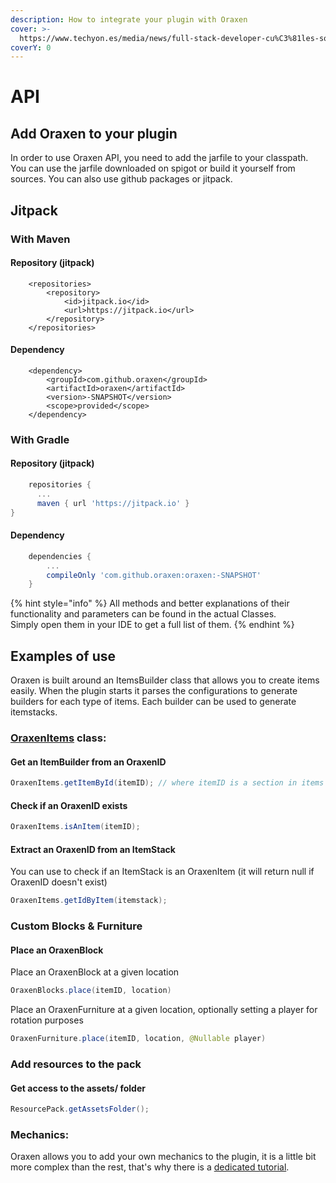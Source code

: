 ```yaml
---
description: How to integrate your plugin with Oraxen
cover: >-
  https://www.techyon.es/media/news/full-stack-developer-cu%C3%81les-son-las-principales-competencias_1637600851_21.jpg
coverY: 0
---
```


# API

## Add Oraxen to your plugin

In order to use Oraxen API, you need to add the jarfile to your classpath. You can use the jarfile downloaded on spigot or build it yourself from sources. You can also use github packages or jitpack.

## Jitpack

### With Maven

#### Repository (jitpack)

```markup
	<repositories>
		<repository>
		    <id>jitpack.io</id>
		    <url>https://jitpack.io</url>
		</repository>
	</repositories>
```

#### Dependency

```markup
	<dependency>
	    <groupId>com.github.oraxen</groupId>
	    <artifactId>oraxen</artifactId>
	    <version>-SNAPSHOT</version>
	    <scope>provided</scope>
	</dependency>
```

### With Gradle

#### Repository (jitpack)

```groovy
	repositories {
      ...
      maven { url 'https://jitpack.io' }
}
```

#### Dependency

```groovy
	dependencies {
        ...
        compileOnly 'com.github.oraxen:oraxen:-SNAPSHOT'
	}
```

{% hint style="info" %}
All methods and better explanations of their functionality and parameters can be found in the actual Classes.\
Simply open them in your IDE to get a full list of them.
{% endhint %}

## Examples of use

Oraxen is built around an ItemsBuilder class that allows you to create items easily. When the plugin starts it parses the configurations to generate builders for each type of items. Each builder can be used to generate itemstacks.

### [OraxenItems](https://github.com/Th0rgal/Oraxen/blob/master/src/main/java/io/th0rgal/oraxen/items/OraxenItems.java) class:&#x20;

#### Get an ItemBuilder from an OraxenID

```java
OraxenItems.getItemById(itemID); // where itemID is a section in items configurations
```

#### Check if an OraxenID exists

```java
OraxenItems.isAnItem(itemID);
```

#### Extract an OraxenID from an ItemStack

You can use to check if an ItemStack is an OraxenItem (it will return null if OraxenID doesn't exist)

```java
OraxenItems.getIdByItem(itemstack);
```

### Custom Blocks & Furniture

#### Place an OraxenBlock

Place an OraxenBlock at a given location
```java
OraxenBlocks.place(itemID, location)
```

Place an OraxenFurniture at a given location, optionally setting a player for rotation purposes
```java
OraxenFurniture.place(itemID, location, @Nullable player)
```



### Add resources to the pack

#### Get access to the assets/ folder&#x20;

```java
ResourcePack.getAssetsFolder();
```

### Mechanics:

Oraxen allows you to add your own mechanics to the plugin, it is a little bit more complex than the rest, that's why there is a [dedicated tutorial](mechanics.md#how-does-the-mechanic-system-work).
